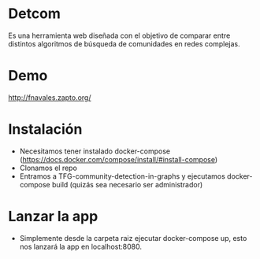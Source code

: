# Detcom
Es una herramienta web diseñada con el objetivo de comparar entre distintos algoritmos de búsqueda de comunidades en redes complejas.

# Demo
http://fnavales.zapto.org/

# Instalación
+ Necesitamos tener instalado docker-compose (https://docs.docker.com/compose/install/#install-compose)
+ Clonamos el repo
+ Entramos a TFG-community-detection-in-graphs y ejecutamos docker-compose build (quizás sea necesario ser administrador)

# Lanzar la app
+ Simplemente desde la carpeta raiz ejecutar docker-compose up, esto nos lanzará la app en localhost:8080.
